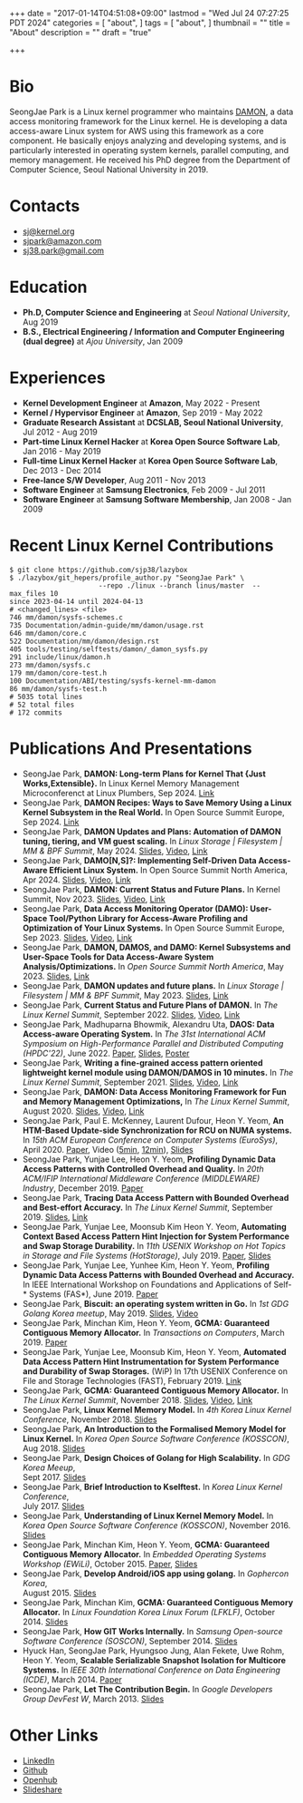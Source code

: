 +++
date = "2017-01-14T04:51:08+09:00"
lastmod = "Wed Jul 24 07:27:25 PDT 2024"
categories = [
	"about",
]
tags = [
	"about",
]
thumbnail = ""
title = "About"
description = ""
draft = "true"

+++

Bio
===

SeongJae Park is a Linux kernel programmer who maintains
[DAMON](https://damonitor.github.io), a data access monitoring framework for
the Linux kernel. He is developing a data access-aware Linux system for AWS
using this framework as a core component. He basically enjoys analyzing and
developing systems, and is particularly interested in operating system kernels,
parallel computing, and memory management. He received his PhD degree from the
Department of Computer Science, Seoul National University in 2019.


Contacts
========

- [sj@kernel.org](mailto:sj@kernel.org)
- [sjpark@amazon.com](mailto:sjpark@amazon.com)
- [sj38.park@gmail.com](mailto:sj38.park@gmail.com)


Education
=========

- __Ph.D, Computer Science and Engineering__ at _Seoul National
  University_, Aug 2019
- __B.S., Electrical Engineering / Information and Computer Engineering (dual
  degree)__ at _Ajou University_, Jan 2009


Experiences
===========

- __Kernel Development Engineer__ at __Amazon__, May 2022 - Present
- __Kernel / Hypervisor Engineer__ at __Amazon__, Sep 2019 - May 2022
- __Graduate Research Assistant__ at __DCSLAB, Seoul National University__,  
  Jul 2012 - Aug 2019
- __Part-time Linux Kernel Hacker__ at __Korea Open Source Software Lab__,  
  Jan 2016 - May 2019
- __Full-time Linux Kernel Hacker__ at __Korea Open Source Software Lab__,  
  Dec 2013 - Dec 2014
- __Free-lance S/W Developer__, Aug 2011 - Nov 2013
- __Software Engineer__ at __Samsung Electronics__, Feb 2009 - Jul 2011
- __Software Engineer__ at __Samsung Software Membership__, Jan 2008 - Jan 2009


Recent Linux Kernel Contributions
=================================

```
$ git clone https://github.com/sjp38/lazybox
$ ./lazybox/git_hepers/profile_author.py "SeongJae Park" \
                      --repo ./linux --branch linus/master  --max_files 10
since 2023-04-14 until 2024-04-13
# <changed_lines> <file>
746 mm/damon/sysfs-schemes.c
735 Documentation/admin-guide/mm/damon/usage.rst
646 mm/damon/core.c
522 Documentation/mm/damon/design.rst
405 tools/testing/selftests/damon/_damon_sysfs.py
291 include/linux/damon.h
273 mm/damon/sysfs.c
179 mm/damon/core-test.h
100 Documentation/ABI/testing/sysfs-kernel-mm-damon
86 mm/damon/sysfs-test.h
# 5035 total lines
# 52 total files
# 172 commits
```


Publications And Presentations
==============================

- SeongJae Park, __DAMON: Long-term Plans for Kernel That {Just
  Works,Extensible}.__ In Linux Kernel Memory Management Microconferenct at
  Linux Plumbers, Sep 2024.
  [Link](https://lpc.events/event/18/contributions/1768/)
- SeongJae Park, __DAMON Recipes: Ways to Save Memory Using a Linux Kernel
  Subsystem in the Real World.__ In Open Source Summit Europe, Sep 2024.
  [Link](https://sched.co/1ej2S)
- SeongJae Park, __DAMON Updates and Plans: Automation of DAMON tuning,
  tiering, and VM guest scaling.__
  In _Linux Storage | Filesystem | MM & BPF Summit_, May 2024.
  [Slides](https://github.com/damonitor/talks/blob/master/2024/lsfmmbpf/damon_lsfmmbpf_2024.pdf),
  [Video](https://youtu.be/ywmwXq01ySA?feature=shared),
  [Link](https://docs.google.com/spreadsheets/d/176LXLys9Uh6A-Eal2flrzcbUSJMUXGkGwyihr9jAAaQ/edit?usp=sharing)
- SeongJae Park, __DAMO[N,S]?: Implementing Self-Driven Data Access-Aware
  Efficient Linux System.__ In Open Source Summit North America, Apr 2024.
  [Slides](https://static.sched.com/hosted_files/ossna2024/ff/damo_damon_damos_ossummit_na_2024.pdf),
  [Video](https://youtu.be/vP5x5P47S1U?feature=shared),
  [Link](https://sched.co/1aBOg)
- SeongJae Park, __DAMON: Current Status and Future Plans.__
  In Kernel Summit, Nov 2023.
  [Slides](https://lpc.events/event/17/contributions/1624/attachments/1340/2732/damon_status_and_plans_kernel_summit_2023_11_15.pdf),
  [Video](http://www.youtube.com/watch?v=rwHCGA3ppT4),
  [Link](https://lpc.events/event/17/contributions/1624/)
- SeongJae Park, __Data Access Monitoring Operator (DAMO): User-Space
  Tool/Python Library for Access-Aware Profiling and Optimization of Your Linux
  Systems.__
  In Open Source Summit Europe, Sep 2023.
  [Slides](https://static.sched.com/hosted_files/osseu2023/92/damo_ossummit_eu_2023.pdf?_gl=1*ddzen2*_ga*NTQ4MTgzOTIyLjE2Nzg4MTE1NzY.*_ga_XH5XM35VHB*MTY5NTE5NDc1My4xNS4xLjE2OTUxOTc4NTUuNjAuMC4w),
  [Video](https://youtu.be/i7_W8-MozxY?si=AFhtdAzTbJJJFeGE),
  [Link](https://sched.co/1OGf9)
- SeongJae Park, __DAMON, DAMOS, and DAMO: Kernel Subsystems and User-Space
  Tools for Data Access-Aware System Analysis/Optimizations.__
  In _Open Source Summit North America_, May 2023.
  [Slides](https://github.com/damonitor/talks/blob/master/2023/ossummit_na/damon_damos_damo_ossummit_na_2023.pdf),
  [Link](https://sched.co/1K5HS)
- SeongJae Park, __DAMON updates and future plans.__
  In _Linux Storage | Filesystem | MM & BPF Summit_, May 2023.
  [Slides](https://github.com/damonitor/talks/blob/master/2023/lsfmmbpf/damon_lsfmmbpf_2023.pdf),
  [Link](https://events.linuxfoundation.org/lsfmm/program/schedule-at-a-glance/)
- SeongJae Park, __Current Status and Future Plans of DAMON.__
  In _The Linux Kernel Summit_, September 2022.
  [Slides](https://lpc.events/event/16/contributions/1224/attachments/1107/2137/damon_status_plan_ksummit_2022.pdf),
  [Video](https://youtu.be/e2SZoUPhDRg?t=13245),
  [Link](https://lpc.events/event/16/contributions/1224/)
- SeongJae Park, Madhuparna Bhowmik, Alexandru Uta, __DAOS: Data Access-aware
  Operating System.__ In _The 31st International ACM Symposium on
  High-Performance Parallel and Distributed Computing (HPDC'22)_, June 2022.
  [Paper](https://www.amazon.science/publications/daos-data-access-aware-operating-system),
  [Slides](https://damonitor.github.io/misc/daos_hpdc_2022_slides.pdf),
  [Poster](https://damonitor.github.io/misc/daos_hpdc_2022_poster.pdf)
- SeongJae Park, __Writing a fine-grained access pattern oriented lightweight
  kernel module using DAMON/DAMOS in 10 minutes.__
  In _The Linux Kernel Summit_, September 2021.
  [Slides](https://linuxplumbersconf.org/event/11/contributions/984/attachments/870/1670/daos_ksummit_2021.pdf),
  [Video](https://youtu.be/gpFfJkrrEEs?t=5290),
  [Link](https://linuxplumbersconf.org/event/11/contributions/984/)
- SeongJae Park, __DAMON: Data Access Monitoring Framework for Fun and Memory
  Management Optimizations,__ In _The Linux Kernel Summit_, August 2020.
  [Slides](https://www.linuxplumbersconf.org/event/7/contributions/659/attachments/503/1195/damon_ksummit_2020.pdf),
  [Video](https://youtu.be/jOBkKMA0uF0?t=10696),
  [Link](https://www.linuxplumbersconf.org/event/7/contributions/659/)
- SeongJae Park, Paul E. McKenney, Laurent Dufour, Heon Y. Yeom, __An HTM-Based
  Update-side Synchronization for RCU on NUMA systems.__ In _15th ACM European
  Conference on Computer Systems (EuroSys)_, April 2020.
  [Paper](https://dl.acm.org/doi/abs/10.1145/3342195.3387527), 
  Video ([5min](https://www.youtube.com/watch?v=QydRe1z5uYk&feature=youtu.be),
  [12min](https://www.youtube.com/watch?v=h7RzyhR_lPQ&feature=youtu.be)),
  [Slides](https://www.eurosys2020.org/wp-content/uploads/2020/04/slides/166_seongjae_slides.pdf)
- SeongJae Park, Yunjae Lee, Heon Y. Yeom, __Profiling Dynamic Data Access
  Patterns with Controlled Overhead and Quality.__ In _20th ACM/IFIP
  International Middleware Conference (MIDDLEWARE) Industry_, December 2019.
  [Paper](https://dl.acm.org/citation.cfm?id=3368125)
- SeongJae Park, __Tracing Data Access Pattern with Bounded Overhead and
  Best-effort Accuracy.__ In _The Linux Kernel Summit_, September 2019.
  [Slides](https://linuxplumbersconf.org/event/4/contributions/548/attachments/311/590/damon_ksummit19.pdf),
  [Link](https://linuxplumbersconf.org/event/4/contributions/548/)
- SeongJae Park, Yunjae Lee, Moonsub Kim Heon Y. Yeom, __Automating Context
  Based Access Pattern Hint Injection for System Performance and Swap Storage
  Durability.__ In _11th USENIX Workshop on Hot Topics in Storage and File
  Systems (HotStorage)_, July 2019.
  [Paper](https://www.usenix.org/system/files/hotstorage19-paper-park.pdf),
  [Slides](https://www.usenix.org/sites/default/files/conference/protected-files/hotstorage19_slides_park.pdf)
- SeongJae Park, Yunjae Lee, Yunhee Kim, Heon Y. Yeom, __Profiling Dynamic Data
  Access Patterns with Bounded Overhead and Accuracy.__ In IEEE International
  Workshop on Foundations and Applications of Self-* Systems (FAS*),
  June 2019.
  [Paper](https://ieeexplore.ieee.org/abstract/document/8791992)
- SeongJae Park, __Biscuit: an operating system written in Go.__ In _1st GDG
  Golang Korea meetup_, May 2019.
  [Slides](https://www.slideshare.net/SeongJaePark1/biscuit-an-operating-system-written-in-go),
  [Video](https://youtu.be/e-5kCRZhOw8)
- SeongJae Park, Minchan Kim, Heon Y. Yeom, __GCMA: Guaranteed Contiguous
  Memory Allocator.__ In _Transactions on Computers_, March 2019.
  [Paper](https://ieeexplore.ieee.org/document/8456561)
- SeongJae Park, Yunjae Lee, Moonsub Kim, Heon Y. Yeom, __Automated Data Access
  Pattern Hint Instrumentation for System Performance and Durability of Swap
  Storages.__ (WiP) In 17th USENIX Conference on File and Storage Technologies
  (FAST), February 2019.
  [Link](https://www.usenix.org/conference/fast19/wips)
- SeongJae Park, __GCMA: Guaranteed Contiguous Memory Allocator.__ In _The
  Linux Kernel Summit_, November 2018.
  [Slides](https://linuxplumbersconf.org/event/2/contributions/247/attachments/74/85/gcma_ksummit2018.pdf),
  [Video](https://www.youtube.com/watch?v=ARrelFfdVkw),
  [Link](https://linuxplumbersconf.org/event/2/contributions/247/)
- SeongJae Park, __Linux Kernel Memory Model.__ In _4th Korea Linux Kernel
  Conference_, November 2018.
  [Slides](https://www.slideshare.net/SeongJaePark1/linux-kernel-memory-model)
- SeongJae Park, __An Introduction to the Formalised Memory Model for Linux
  Kernel.__ In _Korea Open Source Software Conference (KOSSCON)_, Aug 2018.
  [Slides](https://www.slideshare.net/SeongJaePark1/an-introduction-to-the-formalised-memory-model-for-linux-kernel)
- SeongJae Park, __Design Choices of Golang for High Scalability.__ In _GDG
  Korea Meeup_,  
  Sept 2017.
  [Slides](https://www.slideshare.net/SeongJaePark1/design-choices-of-golang-for-high-scalability)
- SeongJae Park, __Brief Introduction to Kselftest.__ In _Korea Linux Kernel
  Conference_,  
  July 2017.
  [Slides](https://www.slideshare.net/SeongJaePark1/brief-introduction-to-kselftest)
- SeongJae Park, __Understanding of Linux Kernel Memory Model.__ In _Korea Open
  Source Software Conference (KOSSCON)_, November 2016.
  [Slides](https://www.slideshare.net/SeongJaePark1/understanding-of-linux-kernel-memory-model)
- SeongJae Park, Minchan Kim, Heon Y. Yeom, __GCMA: Guaranteed Contiguous
  Memory Allocator.__ In _Embedded Operating Systems Workshop (EWiLi)_, October
  2015.
  [Paper](http://ceur-ws.org/Vol-1464/ewili15_12.pdf),
  [Slides](https://www.slideshare.net/SeongJaePark1/gcma-guaranteed-contiguous-memory-allocator)
- SeongJae Park, __Develop Android/iOS app using golang.__ In _Gophercon Korea_,  
  August 2015.
  [Slides](https://www.slideshare.net/SeongJaePark1/develop-androidios-app-using-golang)
- SeongJae Park, Minchan Kim, __GCMA: Guaranteed Contiguous Memory Allocator.__
  In _Linux Foundation Korea Linux Forum (LFKLF)_, October 2014.
  [Slides](http://events.linuxfoundation.org/sites/events/files/slides/gcma-guaranteed_contiguous_memory_allocator-lfklf2014_0.pdf)
- SeongJae Park, __How GIT Works Internally.__ In _Samsung Open-source Software
  Conference (SOSCON)_, September 2014.
  [Slides](https://www.slideshare.net/SeongJaePark1/deep-darkside-ofgit)
- Hyuck Han, SeongJae Park, Hyungsoo Jung, Alan Fekete, Uwe Rohm, Heon Y.
  Yeom, __Scalable Serializable Snapshot Isolation for Multicore Systems.__ In
  _IEEE 30th International Conference on Data Engineering (ICDE)_, March 2014.
  [Paper](http://ieeexplore.ieee.org/document/6816693/)
- SeongJae Park, __Let The Contribution Begin.__ In _Google Developers Group
  DevFest W_, March 2013.
  [Slides](https://www.slideshare.net/SeongJaePark1/let-the-contribution-begin)


Other Links
===========

- [LinkedIn](https://www.linkedin.com/in/seongjae-park-1a5b9954)
- [Github](https://github.com/sjp38)
- [Openhub](https://www.openhub.net/accounts/sjpark)
- [Slideshare](https://www.slideshare.net/SeongJaePark1)

